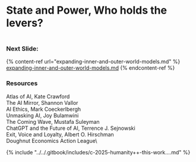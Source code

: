# State and Power, Who holds the levers?

<figure><img src="../../.gitbook/assets/Screenshot 2025-08-14 at 3.21.29 PM.png" alt=""><figcaption></figcaption></figure>

### Next Slide:

{% content-ref url="expanding-inner-and-outer-world-models.md" %}
[expanding-inner-and-outer-world-models.md](expanding-inner-and-outer-world-models.md)
{% endcontent-ref %}

### Resources

Atlas of AI, Kate Crawford\
The AI Mirror, Shannon Vallor\
AI Ethics, Mark Coeckerlbergh\
Unmasking AI, Joy Bulamwini\
The Coming Wave, Mustafa Suleyman\
ChatGPT and the Future of AI, Terrence J. Sejnowski\
Exit, Voice and Loyalty, Albert O. Hirschman\
Doughnut Economics Action League\


{% include "../../.gitbook/includes/c-2025-humanity++-this-work....md" %}
